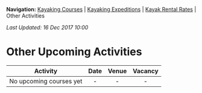 **Navigation:** [Kayaking Courses](index) &#124; [Kayaking Expeditions](expedition) &#124; [Kayak Rental Rates](rental) &#124; Other Activities

_Last Updated: 16 Dec 2017 10:00_
# Other Upcoming Activities

Activity | Date | Venue | Vacancy
:---:|:---:|:---:|:---:
No upcoming courses yet|-|-|-

